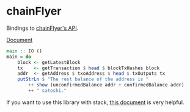 chainFlyer
==========

Bindings to [chainFlyer's API](https://chainflyer.bitflyer.jp/API/docs).

[Document](http://lotz84.github.io/chainFlyer/)


```haskell
main :: IO ()
main = do
    block <- getLatestBlock
    tx    <- getTransaction $ head $ blockTxHashes block
    addr  <- getAddress $ txoAddress $ head $ txOutputs tx
    putStrLn $ "The rest balance of the address is "
        ++ show (unconfirmedBalance addr + confirmedBalance addr)
        ++ " satoshi."
```

If you want to use this library with stack, [this document](https://github.com/commercialhaskell/stack/blob/master/doc/faq.md#i-need-to-use-a-package-or-version-of-a-package-that-is-not-available-on-hackage-what-should-i-do) is very helpful.

